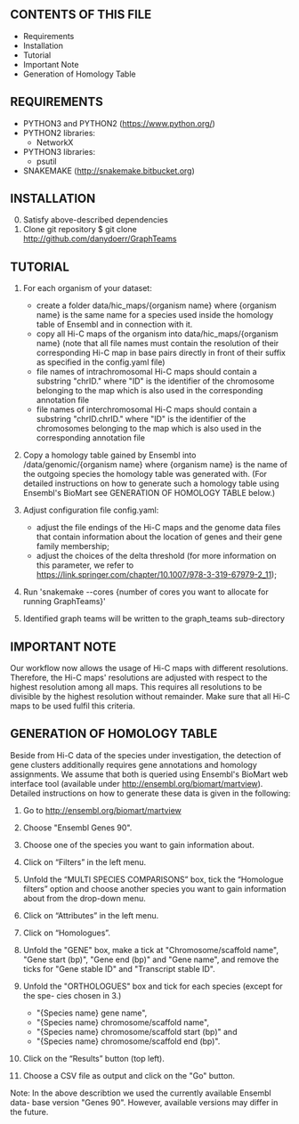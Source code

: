 CONTENTS OF THIS FILE
------------------------------------------------------------------------------

* Requirements
* Installation
* Tutorial
* Important Note
* Generation of Homology Table


REQUIREMENTS
------------------------------------------------------------------------------

* PYTHON3 and PYTHON2 (https://www.python.org/)
* PYTHON2 libraries:
    - NetworkX
* PYTHON3 libraries:
    - psutil
* SNAKEMAKE (http://snakemake.bitbucket.org)


INSTALLATION
------------------------------------------------------------------------------

0. Satisfy above-described dependencies
1. Clone git repository
    $ git clone http://github.com/danydoerr/GraphTeams


TUTORIAL
------------------------------------------------------------------------------

1. For each organism of your dataset:
    * create a folder data/hic_maps/{organism name} where {organism name} is
      the same name for a species used inside the homology table of Ensembl
      and in connection with it.
    * copy all Hi-C maps of the organism into data/hic_maps/{organism name} 
      (note that all file names must contain the resolution of their 
      corresponding Hi-C map in base pairs directly in front of their suffix 
      as specified in the config.yaml file)
    * file names of intrachromosomal Hi-C maps should contain a substring 
      "chrID." where "ID" is the identifier of the chromosome belonging to the
      map which is also used in the corresponding annotation file
    * file names of interchromosomal Hi-C maps should contain a substring
      "chrID.chrID." where "ID" is the identifier of the chromosomes belonging 
      to the map which is also used in the corresponding annotation file

2. Copy a homology table gained by Ensembl into /data/genomic/{organism name}
   where {organism name} is the name of the outgoing species the homology 
   table was generated with. (For detailed instructions on how to generate 
   such a homology table using Ensembl's BioMart see GENERATION OF HOMOLOGY 
   TABLE below.)

3. Adjust configuration file config.yaml:
    * adjust the file endings of the Hi-C maps and the genome data files that
      contain information about the location of genes and their gene family
      membership; 
    * adjust the choices of the delta threshold (for more information on this
      parameter, we refer to https://link.springer.com/chapter/10.1007/978-3-319-67979-2_11);

3. Run 'snakemake --cores {number of cores you want to allocate for running GraphTeams}'
4. Identified graph teams will be written to the graph_teams sub-directory

IMPORTANT NOTE
------------------------------------------------------------------------------

Our workflow now allows the usage of Hi-C maps with different resolutions.
Therefore, the Hi-C maps' resolutions are adjusted with respect to the highest
resolution among all maps. This requires all resolutions to be divisible by the
highest resolution without remainder. Make sure that all Hi-C maps to be used
fulfil this criteria.

GENERATION OF HOMOLOGY TABLE
------------------------------------------------------------------------------

Beside from Hi-C data of the species under investigation, the detection of 
gene clusters additionally requires gene annotations and homology assignments.
We assume that both is queried using Ensembl's BioMart web interface tool 
(available under http://ensembl.org/biomart/martview). Detailed instructions
on how to generate these data is given in the following:

1. Go to http://ensembl.org/biomart/martview

2. Choose "Ensembl Genes 90".

3. Choose one of the species you want to gain information about.

4. Click on “Filters” in the left menu.

5. Unfold the “MULTI SPECIES COMPARISONS” box, tick the “Homologue filters”
   option and choose another species you want to gain information about from 
   the drop-down menu.

6. Click on “Attributes” in the left menu.

7. Click on “Homologues”.

8. Unfold the "GENE" box, make a tick at "Chromosome/scaffold name", 
   "Gene start (bp)", "Gene end (bp)" and "Gene name", and remove the ticks 
   for "Gene stable ID" and "Transcript stable ID".

9. Unfold the "ORTHOLOGUES" box and tick for each species (except for the spe-
   cies chosen in 3.)
    * "{Species name} gene name",
    * "{Species name} chromosome/scaffold name",
    * "{Species name} chromosome/scaffold start (bp)" and
    * "{Species name} chromosome/scaffold end (bp)".

10. Click on the “Results” button (top left).

11. Choose a CSV file as output and click on the "Go" button.

Note: In the above describtion we used the currently available Ensembl data-
      base version "Genes 90". However, available versions may differ in the 
      future.
